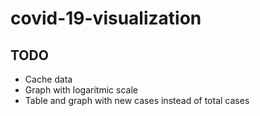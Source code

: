 # covid-19-visualization

## TODO
- Cache data
- Graph with logaritmic scale
- Table and graph with new cases instead of total cases
